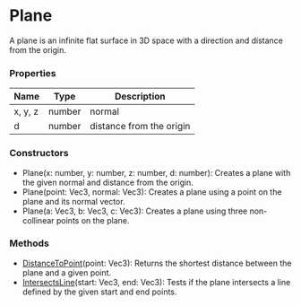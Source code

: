 # Plane

A plane is an infinite flat surface in 3D space with a direction and distance from the origin.

### Properties
| Name | Type | Description |
|---|---|---|
| x, y, z | number | normal |
| d | number | distance from the origin |

### Constructors
* Plane(x: number, y: number, z: number, d: number): Creates a plane with the given normal and distance from the origin.
* Plane(point: Vec3, normal: Vec3): Creates a plane using a point on the plane and its normal vector.
* Plane(a: Vec3, b: Vec3, c: Vec3): Creates a plane using three non-collinear points on the plane.

### Methods
* [DistanceToPoint](Plane_DistanceToPoint.md)(point: Vec3): Returns the shortest distance between the plane and a given point.
* [IntersectsLine](Plane_IntersectsLine.md)(start: Vec3, end: Vec3): Tests if the plane intersects a line defined by the given start and end points.